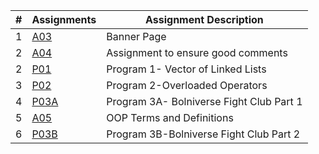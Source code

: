 |# | Assignments | Assignment Description              |
|--|-------------|-------------------------------------|          
|1 |[A03](https://github.com/ashtonwebb242/2143-OOP-Ashton-Webb/blob/main/Assignments/A03.cpp)     | Banner Page                         | 
|2 |[A04](https://github.com/ashtonwebb242/2143-OOP-Ashton-Webb/blob/main/Assignments/A04.cpp)           | Assignment to ensure good comments  |
|2 |[P01](https://github.com/ashtonwebb242/2143-OOP-Ashton-Webb/tree/main/Assignments/P01)            | Program 1- Vector of Linked Lists   |
|3 |[P02](https://github.com/ashtonwebb242/2143-OOP-Ashton-Webb/tree/main/Assignments/P02)            | Program 2-Overloaded Operators      |
|4 |[P03A](https://github.com/ashtonwebb242/2143-OOP-Ashton-Webb/tree/main/Assignments/P03A)            | Program 3A- Bolniverse Fight Club Part 1                         |
|5 |[A05](https://github.com/ashtonwebb242/2143-OOP-Ashton-Webb/tree/main/Assignments/OOP_Primer)           | OOP Terms and Definitions           |
|6 |[P03B](https://github.com/ashtonwebb242/2143-OOP-Ashton-Webb/tree/main/Assignments/PO3B)           | Program 3B-Bolniverse Fight Club Part 2                         |
